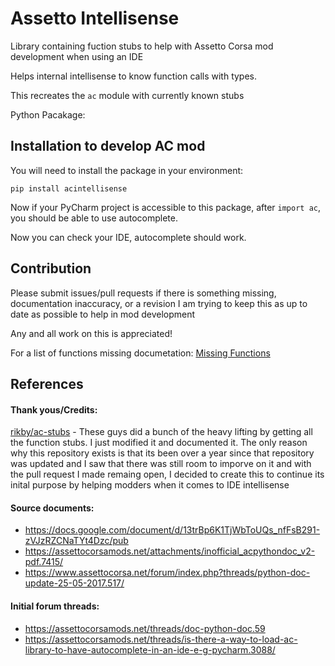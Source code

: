# Assetto Intellisense
Library containing fuction stubs to help with Assetto Corsa mod development when using an IDE

Helps internal intellisense to know function calls with types.

This recreates the `ac` module with currently known stubs



Python Pacakage: 
## Installation to develop AC mod

You will need to install the package in your environment:
```shell
pip install acintellisense
```

Now if your PyCharm project is accessible to this package,
after `import ac`, you should be able to use autocomplete.

Now you can check your IDE, autocomplete should work.


## Contribution
Please submit issues/pull requests if there is something missing, documentation inaccuracy, or a revision
I am trying to keep this as up to date as possible to help in mod development

Any and all work on this is appreciated! 

For a list of functions missing documetation: [Missing Functions](missing_functions.md)

## References
#### Thank yous/Credits:
[rikby/ac-stubs](https://github.com/rikby/ac-stubs) - These guys did a bunch of the heavy lifting by getting all the function stubs. I just modified it and documented it. The only reason why this repository exists is that its been over a year since that repository was updated and I saw that there was still room to imporve on it and with the pull request I made remaing open, I decided to create this to continue its inital purpose by helping modders when it comes to IDE intellisense

#### Source documents:
- https://docs.google.com/document/d/13trBp6K1TjWbToUQs_nfFsB291-zVJzRZCNaTYt4Dzc/pub
- https://assettocorsamods.net/attachments/inofficial_acpythondoc_v2-pdf.7415/
- https://www.assettocorsa.net/forum/index.php?threads/python-doc-update-25-05-2017.517/

#### Initial forum threads:
- https://assettocorsamods.net/threads/doc-python-doc.59
- https://assettocorsamods.net/threads/is-there-a-way-to-load-ac-library-to-have-autocomplete-in-an-ide-e-g-pycharm.3088/
